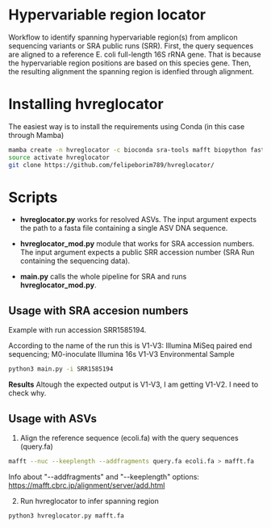 # Hypervariable region locator

Workflow to identify spanning hypervariable region(s) from amplicon sequencing variants
or SRA public runs (SRR).
First, the query sequences are aligned to a reference E. coli full-length 16S rRNA gene. 
That is because the hypervariable region positions are based on this species gene.
Then, the resulting alignment the spanning region is idenfied through alignment.

# Installing hvreglocator

The easiest way is to install the requirements using Conda (in this case through Mamba)
```bash
mamba create -n hvreglocator -c bioconda sra-tools mafft biopython fastp
source activate hvreglocator
git clone https://github.com/felipeborim789/hvreglocator/
```

# Scripts

- **hvreglocator.py** works for resolved ASVs. The input argument expects the path to a fasta file containing a single ASV DNA sequence.

- **hvreglocator_mod.py** module that works for SRA accession numbers. The input argument expects a public SRR accession number (SRA Run containing the sequencing data).

- **main.py** calls the whole pipeline for SRA and runs **hvreglocator_mod.py**.

## Usage with SRA accesion numbers

Example with run accession SRR1585194.

According to the name of the run this is V1-V3:
Illumina MiSeq paired end sequencing; M0-inoculate Illumina 16s V1-V3 Environmental Sample


```bash
python3 main.py -i SRR1585194
```

**Results**
Altough the expected output is V1-V3, I am getting V1-V2. I need to check why.


## Usage with ASVs

01. Align the reference sequence (ecoli.fa) with the query sequences (query.fa)
```bash
mafft --nuc --keeplength --addfragments query.fa ecoli.fa > mafft.fa
```
Info about "--addfragments" and "--keeplength" options: https://mafft.cbrc.jp/alignment/server/add.html

02. Run hvreglocator to infer spanning region
```bash
python3 hvreglocator.py mafft.fa
```
